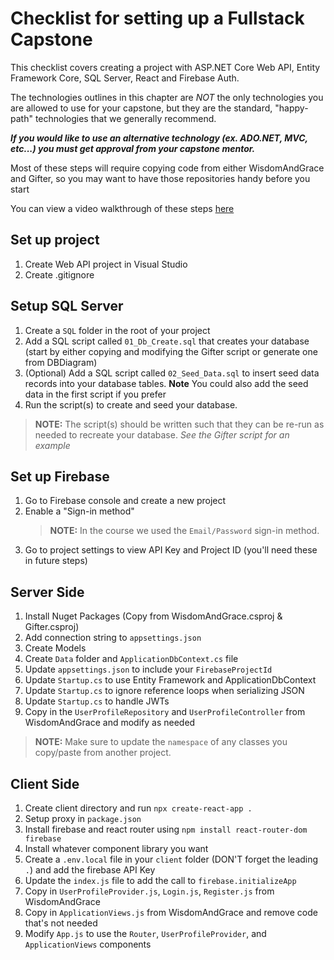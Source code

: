 # Checklist for setting up a Fullstack Capstone

This checklist covers creating a project with ASP<span>.</span>NET Core Web API, Entity Framework Core, SQL Server, React and Firebase Auth.

The technologies outlines in this chapter are _NOT_ the only technologies you are allowed to use for your capstone, but they are the standard, "happy-path" technologies that we generally recommend.

_**If you would like to use an alternative technology (ex. ADO<span>.</span>NET, MVC, etc...) you must get approval from your capstone mentor.**_

Most of these steps will require copying code from either WisdomAndGrace and Gifter, so you may want to have those repositories handy before you start

You can view a video walkthrough of these steps [here](https://www.loom.com/share/bbd6f552dcfc4851a70185160e4330e9)

## Set up project

1. Create Web API project in Visual Studio
1. Create .gitignore

## Setup SQL Server
1. Create a `SQL` folder in the root of your project
1. Add a SQL script called `01_Db_Create.sql` that creates your database (start by either copying and modifying the Gifter script or generate one from DBDiagram)
1. (Optional) Add a SQL script called  `02_Seed_Data.sql` to insert seed data records into your database tables. **Note** You could also add the seed data in the first script if you prefer
1. Run the script(s) to create and seed your database.

> **NOTE:** The script(s) should be written such that they can be re-run as needed to recreate your database. _See the Gifter script for an example_


## Set up Firebase

1. Go to Firebase console and create a new project
1. Enable a "Sign-in method"
    > **NOTE:** In the course we used the `Email/Password` sign-in method.
1. Go to project settings to view API Key and Project ID (you'll need these in future steps)

## Server Side

1. Install Nuget Packages (Copy from WisdomAndGrace.csproj & Gifter.csproj)
1. Add connection string to `appsettings.json`
1. Create Models
1. Create `Data` folder and `ApplicationDbContext.cs` file
1. Update `appsettings.json` to include your `FirebaseProjectId`
1. Update `Startup.cs` to use Entity Framework and ApplicationDbContext
1. Update `Startup.cs` to ignore reference loops when serializing JSON
1. Update `Startup.cs` to handle JWTs
1. Copy in the `UserProfileRepository` and `UserProfileController` from WisdomAndGrace and modify as needed

> **NOTE:** Make sure to update the `namespace` of any classes you copy/paste from another project.

## Client Side

1. Create client directory and run `npx create-react-app .`
1. Setup proxy in `package.json`
1. Install firebase and react router using `npm install react-router-dom firebase`
1. Install whatever component library you want
1. Create a `.env.local` file in your `client` folder (DON'T forget the leading `.`) and add the firebase API Key
1. Update the `index.js` file to add the call to `firebase.initializeApp`
1. Copy in `UserProfileProvider.js`, `Login.js`, `Register.js` from WisdomAndGrace
1. Copy in `ApplicationViews.js` from WisdomAndGrace and remove code that's not needed
1. Modify `App.js` to use the `Router`, `UserProfileProvider`, and `ApplicationViews` components
